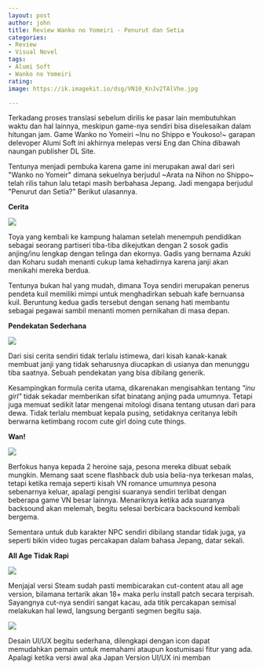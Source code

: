 ```yaml
---
layout: post
author: john
title: Review Wanko no Yomeiri - Penurut dan Setia
categories:
- Review
- Visual Novel
tags:
- Alumi Soft
- Wanko no Yomeiri
rating: 
image: https://ik.imagekit.io/dsg/VN10_KnJv2TAlVhe.jpg

---
```

Terkadang proses translasi sebelum dirilis ke pasar lain membutuhkan waktu dan hal lainnya, meskipun game-nya sendiri bisa diselesaikan dalam hitungan jam. Game Wanko no Yomeiri \~Inu no Shippo e Youkoso!\~ garapan delevoper Alumi Soft ini akhirnya melepas versi Eng dan China dibawah naungan publisher DL Site.

Tentunya menjadi pembuka karena game ini merupakan awal dari seri "Wanko no Yomeir" dimana sekuelnya berjudul \~Arata na Nihon no Shippo\~ telah rilis tahun lalu tetapi masih berbahasa Jepang. Jadi mengapa berjudul "Penurut dan Setia?" Berikut ulasannya.

**Cerita**

![](https://ik.imagekit.io/dsg/VN2_FsKpSMmalA8.jpg)

Toya yang kembali ke kampung halaman setelah menempuh pendidikan sebagai seorang partiseri tiba-tiba dikejutkan dengan 2 sosok gadis anjing/inu lengkap dengan telinga dan ekornya. Gadis yang bernama Azuki dan Koharu sudah menanti cukup lama kehadirnya karena janji akan menikahi mereka berdua.

Tentunya bukan hal yang mudah, dimana Toya sendiri merupakan penerus pendeta kuil memiliki mimpi untuk menghadirkan sebuah kafe bernuansa kuil. Beruntung kedua gadis tersebut dengan senang hati membantu sebagai pegawai sambil menanti momen pernikahan di masa depan.

**Pendekatan Sederhana**

![](https://ik.imagekit.io/dsg/VN4_m2noEbJm6cr.jpg)

Dari sisi cerita sendiri tidak terlalu istimewa, dari kisah kanak-kanak membuat janji yang tidak seharusnya diucapkan di usianya dan menunggu tiba saatnya. Sebuah pendekatan yang bisa dibilang generik.

Kesampingkan formula cerita utama, dikarenakan mengisahkan tentang _"inu girl"_ tidak sekadar memberikan sifat binatang anjing pada umumnya. Tetapi juga memuat sedikit latar mengenai mitologi disana tentang utusan dari para dewa. Tidak terlalu membuat kepala pusing, setidaknya ceritanya lebih berwarna ketimbang rocom cute girl doing cute things.

**Wan!**

![](https://ik.imagekit.io/dsg/VN9_7FFmW2Vp8wl.jpg)

Berfokus hanya kepada 2 heroine saja, pesona mereka dibuat sebaik mungkin. Memang saat scene flashback dub usia belia-nya terkesan malas, tetapi ketika remaja seperti kisah VN romance umumnya pesona sebenarnya keluar, apalagi pengisi suaranya sendiri terlibat dengan beberapa game VN besar lainnya. Menariknya ketika ada suaranya backsound akan melemah, begitu selesai berbicara backsound kembali bergema.

Sementara untuk dub karakter NPC sendiri dibilang standar tidak juga, ya seperti bikin video tugas percakapan dalam bahasa Jepang, datar sekali.

**All Age Tidak Rapi**

![](https://ik.imagekit.io/dsg/VN3_FCWKLcVSKq_.jpg)

Menjajal versi Steam sudah pasti membicarakan cut-content atau all age version, bilamana tertarik akan 18+ maka perlu install patch secara terpisah. Sayangnya cut-nya sendiri sangat kacau, ada titik percakapan semisal melakukan hal lewd, langsung berganti segmen begitu saja.

![](https://ik.imagekit.io/dsg/VN13_fkeHGiscqyD.jpg)

Desain UI/UX begitu sederhana, dilengkapi dengan icon dapat memudahkan pemain untuk memahami ataupun kostumisasi fitur yang ada. Apalagi ketika versi awal aka Japan Version UI/UX ini memban
